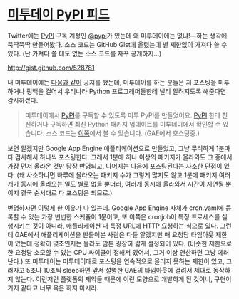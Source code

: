 [미투데이 PyPI 피드][source]
============================

Twitter에는 [PyPI][] 구독 계정인 [@pypi][]가 있는데 왜 미투데이에는 없냐!—하는 생각에 뚝딱뚝딱 만들어봤다. 소스 코드는 GitHub Gist에 올렸는데 별 제한없이 가져다 쓸 수 있다. (난 가져다 쓸 데도 없는 소스 코드를 자꾸 공개하지…)

http://gist.github.com/528781

내 미투데이에는 [다음과 같이][1]  공지를 했는데, 미투데이를 하는 분들은 저 포스팅을 미투하거나 핑백을 걸어서 우리나라 Python 프로그래머들한테 널리 알려지도록 해준다면 감사하겠다.

> 미투데이에서 [PyPI][]를 구독할 수 있도록 미투 PyPI를 만들었어요. [PyPI](http://me2day.net/pypi) 한테 친신하거나 구독하면 최신 Python 패키지 업데이트를 미투데이에서 확인할 수 있습니다. 소스 코드는 [이쪽][2]에서 볼 수 있습니다. (GAE에서 호스팅중.) 

보면 알겠지만 Google App Engine 애플리케이션으로 만들었고, 그냥 무식하게 1분마다 검사해서 하나씩 포스팅한다. 그래서 1분에 하나 이상의 패키지가 올라와도 그 중에서 가장 먼저 올라온 것만 당장 반영되고, 나머지는 다음에 포스팅된다는 사소한 단점이 있다. (왜 사소하냐면 하루에 올라오는 패키지 수가 그렇게 많지도 않고 1분에 패키지 여러개가 동시에 올라오는 일도 별로 없을 뿐더러, 여러개 동시에 올라와서 시간이 지연될 뿐이지 결국 순서대로 다 포스팅은 되므로.)

변명하자면 이렇게 한 이유가 다 있는데. Google App Engine 자체가 cron.yaml에 등록할 수 있는 가장 빈번한 스케쥴이 1분이고, 또 이쪽은 cronjob이 특정 프로세스를 실행시키는 것이 아니라, 애플리케이션 내 특정 URL에 HTTP 요청하는 식으로 있다. 그런데 GAE에서 애플리케이션을 만들어본 사람은 다들 알겠지만 매 요청당 타임아웃 제한이 있는데 정확히 몇초인지는 몰라도 암튼 굉장히 짧게 설정되어 있다. (비슷한 제한으로 한 요청당 소모할 수 있는 CPU 싸이클이 정해져 있어서, 그거 이상 연산하면 그냥 에러난다.) 또 미투데이는 미투데이대로 포스팅을 연속적으로 올리지 못하는 제한이 있고, 그러자고 5초나 10초씩 sleep하면 앞서 설명한 GAE의 타임아웃에 걸려서 제대로 동작하지 않는다. 이런저런 플랫폼의 제약들 때문에 이런 모양으로 개발하게 된 것이니, 구현이 거지 같다고 너무 욕은 하지 마시라.


  [pypi]: http://pypi.python.org/
  [@pypi]: http://twitter.com/pypi
  [1]: http://me2day.net/dahlia/2010/08/17#17:05:40
  [2]: http://me2pypi.appspot.com/

[source]: http://me2pypi.appspot.com/
